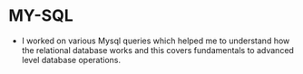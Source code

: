 # MY-SQL 
 - I worked on various Mysql queries which helped me to understand how the relational database works and this covers fundamentals to advanced level database operations.
